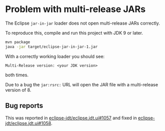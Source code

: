 # Problem with multi-release JARs

The Eclipse `jar-in-jar` loader does not open multi-release JARs correctly.

To reproduce this, compile and run this project with JDK 9 or later.

```sh
mvn package
java -jar target/eclipse-jar-in-jar-1.jar
```

With a correctly working loader you should see:

```
Multi-Release version: <your JDK version>
```

both times.

Due to a bug the `jar:rsrc:` URL will open the JAR file with a multi-release version of 8.

## Bug reports

This was reported in
[eclipse-jdt/eclipse.jdt.ui#1057](https://github.com/eclipse-jdt/eclipse.jdt.ui/issues/1057)
and fixed in
[eclipse-jdt/eclipse.jdt.ui#1058](https://github.com/eclipse-jdt/eclipse.jdt.ui/pull/1058).
